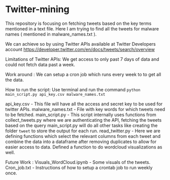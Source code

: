 # Twitter-mining

This repository is focusing on fetching tweets based on the key terms mentioned in a text file. Here I am trying to find all the tweets for malware names ( mentioned in malware_names.txt ). 

We can achieve so by using Twitter APIs available at Twitter Developers account  https://developer.twitter.com/en/docs/tweets/search/overview

Limitations of Twitter APIs: We get access to only past 7 days of data and could not fetch data past a week.

Work around : We can setup a cron job which runs every week to to get all the data.

How to run the script:
Use terminal and run the command `python main_script.py api_key.csv malware_names.txt`

api_key.csv - This file will have all the access and secret key to be used for twitter APIs.
malware_names.txt - File with key words for which tweets need to be fetched.
main_script.py - This script internally uses functions from collect_tweets.py where we are authenticating the API,
                 fetching the tweets based on the query
                 main_script.py will do all other tasks like creating the folder `tweet` to store the output for each run.
read_twitter.py - Here we are defining functions which select the relevant columns from each tweet and combine the data 
                  into a dataframe after removing duplicates to allow for easier access to data. Defined a function to do
                  wordcloud visualizations as well.


Future Work :
Visuals_WordCloud.ipynb - Some visuals of the tweets.
Cron_job.txt - Instructions of how to setup a crontab job to run weekly once.



